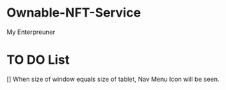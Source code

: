 # Ownable-NFT-Service
My Enterpreuner

# TO DO List
[] When size of window equals size of tablet, Nav Menu Icon will be seen.